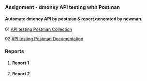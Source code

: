 
### Assignment - dmoney API testing with Postman
#### Automate dmoney API by postman & report generated by newman.

01 [API testing Postman Collection](https://www.getpostman.com/collections/19901a36ff3b246ea6fd)

02 [API testing Postman Documentation](https://documenter.getpostman.com/view/20666258/UzBsGjHx)




### Reports

1. #### Report 1




2. #### Report 2



